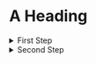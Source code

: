 # A Heading

<details>
  <summary markdown="span">First Step</summary>

  The steps that are hidden.
</details>

<details>
  <summary markdown="span">
    Second Step
  </summary>

1. Do this.
2. Then this.
3. And also this.
3. Finally that.

</details>
